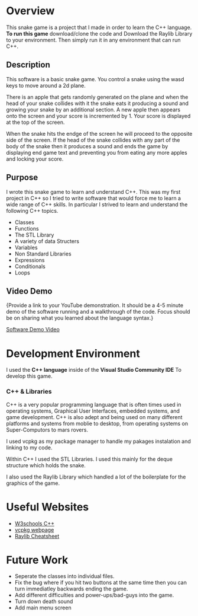 # Overview
This snake game is a project that I made in order to learn the C++ language. **To run this game** download/clone the code and Download the Raylib Library to your environment. Then simply run it in any environment that can run C++.

## Description
This software is a basic snake game. You control a snake using the wasd keys to move around a 2d plane.

There is an apple that gets randomly generated on the plane and when the head of your snake collides with it the snake eats it producing a sound and growing your snake by an additional section. A new apple then appears onto the screen and your score is incremented by 1. Your score is displayed at the top of the screen.

When the snake hits the endge of the screen he will proceed to the opposite side of the screen. If the head of the snake collides with any part of the body of the snake then it produces a sound and ends the game by displaying end game text and preventing you from eating any more apples and locking your score.


## Purpose
I wrote this snake game to learn and understand C++. This was my first project in C++ so I tried to write software that would force me to learn a wide range of C++ skills. In particular I strived to learn and understand the following C++ topics.

- Classes
- Functions
- The STL Library
- A variety of data Structers
- Variables
- Non Standard Libraries
- Expressions
- Conditionals
- Loops

## Video Demo
{Provide a link to your YouTube demonstration. It should be a 4-5 minute demo of the software running and a walkthrough of the code. Focus should be on sharing what you learned about the language syntax.}

[Software Demo Video](http://youtube.link.goes.here)

# Development Environment

I used the **C++ language** inside of the **Visual Studio Community IDE** To develop this game.

### C++ & Libraries

C++ is a very popular programming language that is often times used in operating systems, Graphical User Interfaces, embedded systems, and game development. C++ is also adept and being used on many different platforms and systems from moblie to desktop, from operating systems on Super-Computors to mars rovers.

I used vcpkg as my package manager to handle my pakages instalation and linking to my code.

Within C++ I used the STL Libraries. I used this mainly for the deque structure which holds the snake.

I also used the Raylib Library which handled a lot of the boilerplate for the graphics of the game.

# Useful Websites

- [W3schools C++](https://www.w3schools.com/cpp/cpp_intro.asp#:~:text=C%2B%2B%20is%20one%20of%20the,be%20reused%2C%20lowering%20development%20costs.)
- [vcpkg webpage](https://vcpkg.io/en/)
- [Raylib Cheatsheet](https://www.raylib.com/cheatsheet/cheatsheet.html)

# Future Work

- Seperate the classes into individual files.
- Fix the bug where if you hit two buttons at the same time then you can turn immediatley backwards ending the game.
- Add different difficulties and power-ups/bad-guys into the game.
- Turn down death sound
- Add main menu screen